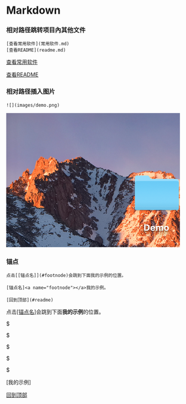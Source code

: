 # Markdown 

### 相对路径跳转项目內其他文件

```
[查看常用软件](常用软件.md)
[查看README](readme.md)
```

[查看常用软件](常用软件.md)

[查看README](readme.md)

### 相对路径插入图片

```
![](images/demo.png)
```

![](../images/demo.png)

### 锚点

```
点击[[锚点名]](#footnode)会跳到下面我的示例的位置。

[锚点名]<a name="footnode"></a>我的示例。

[回到顶部](#readme)
```

点击[[锚点名]](#footnode)会跳到下面**我的示例**的位置。

$

$

$

$

$

[我的示例]<a name="footnode"></a>

[回到顶部](#readme)